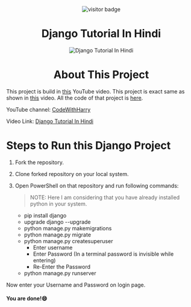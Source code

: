 <div align = "center">

![visitor badge](https://visitor-badge.glitch.me/badge?page_id=sad0xer.FirstPro&left_text=Project%20Visited)

<h1 align = "center"> Django Tutorial In Hindi </h1>

![Django Tutorial In Hindi](https://i.ytimg.com/vi/JxzZxdht-XY/hqdefault.jpg?sqp=-oaymwEcCNACELwBSFXyq4qpAw4IARUAAIhCGAFwAcABBg==&rs=AOn4CLBHsMkYKbk3Oj88ZJDpGupOsHhypQ)

</div>

<h1 align = "center"> About This Project </h1>

This project is build in [this](https://youtu.be/JxzZxdht-XY) YouTube video. This project is exact same as shown in [this](https://youtu.be/JxzZxdht-XY) video. All the code of that project is [here](https://github.com/SAD0XER/FirstPro).

YouTube channel: [CodeWithHarry](https://www.youtube.com/@CodeWithHarry)

Video Link: [Django Tutorial In Hindi](https://youtu.be/JxzZxdht-XY)

# Steps to Run this Django Project

1. Fork the repository.
2. Clone forked repository on your local system.
3. Open PowerShell on that repository and run following commands:

   > NOTE: Here I am considering that you have already installed python in your system.
   
   - pip install django
   - upgrade django --upgrade
   - python manage.py makemigrations
   - python manage.py migrate
   - python manage.py createsuperuser
     - Enter username 
     - Enter Password (In a terminal password is invisible while entering)
     - Re-Enter the Password
   - python manage.py runserver

Now enter your Username and Password on login page.

#### You are done!:smile:
